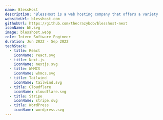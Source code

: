 ```yaml
---
name: BlessHost
description: 'BlessHost is a web hosting company that offers a variety of hosting services, including shared hosting, VPS hosting, and dedicated servers.'
websiteUrl: blesshost.com
githubUrl: https://github.com/thecrazybob/blesshost-next
iconName: bh.svg
image: blesshost.webp
role: Intern Software Engineer
duration: Jun 2022 - Sep 2022
techStack:
  - title: React
    iconName: react.svg
  - title: Next.js
    iconName: nextjs.svg
  - title: WHMCS
    iconName: whmcs.svg
  - title: Tailwind
    iconName: tailwind.svg
  - title: Cloudflare
    iconName: cloudflare.svg
  - title: Stripe
    iconName: stripe.svg
  - title: WordPress
    iconName: wordpress.svg
---
```

